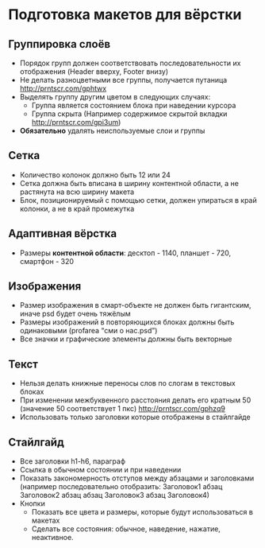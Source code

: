 # Подготовка макетов для вёрстки

## Группировка слоёв 
* Порядок групп должен соответствовать последовательности их отображения (Header вверху, Footer внизу)
* Не делать разноцветными все группы, получается путаница 
	http://prntscr.com/gphtwx
* Выделять группу другим цветом в следующих случаях:
	* Группа является состоянием блока при наведении курсора
	* Группа скрыта (Например содержимое скрытой вкладки http://prntscr.com/gpi3um)
* **Обязательно** удалять неиспользуемые слои и группы

## Сетка
* Количество колонок должно быть 12 или 24
* Сетка должна быть вписана в ширину контентной области, а не растянута на всю ширину макета
* Блок, позиционируемый с помощью сетки, должен упираться в край колонки, а не в край промежутка

## Адаптивная вёрстка
* Размеры **контентной области**: десктоп - 1140, планшет - 720, смартфон - 320

## Изображения
* Размер изображения в смарт-объекте не должен быть гигантским, иначе psd будет очень тяжёлым
* Размеры изображений в повторяющихся блоках должны быть одинаковыми (profarea “сми о нас.psd”)
* Все значки и графические элементы должны быть векторные

## Текст
* Нельзя делать книжные переносы слов по слогам в текстовых блоках
* При изменении межбуквенного расстояния делать его кратным 50 (значение 50 соответствует 1 пкс)
	http://prntscr.com/gphzq9
* Использовать только заголовки которые отображены в стайлгайде

## Стайлгайд
* Все заголовки h1-h6, параграф
* Ссылка в обычном состоянии и при наведении
* Показать закономерность отступов между абзацами и заголовками
	(например последовательно отобразить: 
	Заголовок1 абзац Заголовок2 абзац абзац Заголовок3 абзац Заголовок4)
* Кнопки 
	* Показать все цвета и размеры, которые будут использоваться в макетах
	* Сделать все состояния: обычное, наведение, нажатие, неактивное.
